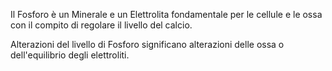 Il Fosforo è un Minerale e un Elettrolita fondamentale per le cellule e le ossa con il compito di regolare il livello del calcio.

Alterazioni del livello di Fosforo significano alterazioni delle ossa o dell'equilibrio degli elettroliti.